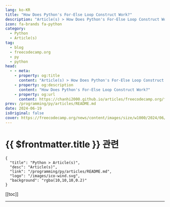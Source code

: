 ```yaml
---
lang: ko-KR
title: "How Does Python's For-Else Loop Construct Work?"
description: "Article(s) > How Does Python's For-Else Loop Construct Work?"
icon: fa-brands fa-python
category: 
  - Python
  - Article(s)
tag: 
  - blog
  - freecodecamp.org
  - py
  - python
head:
  - - meta:
    - property: og:title
      content: "Article(s) > How Does Python's For-Else Loop Construct Work?"
    - property: og:description
      content: "How Does Python's For-Else Loop Construct Work?"
    - property: og:url
      content: https://chanhi2000.github.io/articles/freecodecamp.org/for-else-loop-in-python.html
prev: /programming/py/articles/README.md
date: 2024-06-19
isOriginal: false
cover: https://freecodecamp.org/news/content/images/size/w1000/2024/06/fimg-1-.png
---
```


# {{ $frontmatter.title }} 관련

```component VPCard
{
  "title": "Python > Article(s)",
  "desc": "Article(s)",
  "link": "/programming/py/articles/README.md",
  "logo": "/images/ico-wind.svg",
  "background": "rgba(10,10,10,0.2)"
}
```

[[toc]]

---

<SiteInfo
  name="How Does Python's For-Else Loop Construct Work?"
  desc="Python supports the for-else loop construct that is lesser known but super helpful. If you’ve programmed in Python, you may have used the for loop to iterate over items in iterables such as lists. But for some use cases, using the for loop in conjunction with the else clause can..."
  url="https://freecodecamp.org/news/for-else-loop-in-python/"
  logo="https://cdn.freecodecamp.org/universal/favicons/favicon.ico"
  preview="https://freecodecamp.org/news/content/images/size/w1000/2024/06/fimg-1-.png"/>

<!-- TODO: 작성 -->

